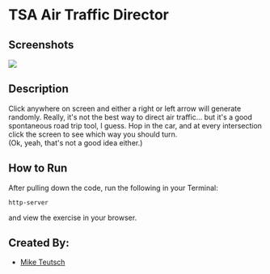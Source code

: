 # TSA Air Traffic Director


## Screenshots
<img src="image/exercise-screenshot.png">

## Description
Click anywhere on screen and either a right or left arrow will generate randomly. Really, it's not the best way to direct air traffic... but it's a good spontaneous road trip tool, I guess. Hop in the car, and at every intersection click the screen to see which way you should turn. 
<br/>
(Ok, yeah, that's not a good idea either.)
<br/>

## How to Run
After pulling down the code, run the following in your Terminal:
```
http-server
```
and view the exercise in your browser.

## Created By:
- [Mike Teutsch](https://github.com/mgteutsch)